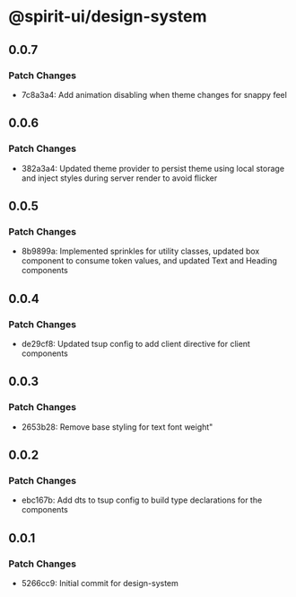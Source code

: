 # @spirit-ui/design-system

## 0.0.7

### Patch Changes

- 7c8a3a4: Add animation disabling when theme changes for snappy feel

## 0.0.6

### Patch Changes

- 382a3a4: Updated theme provider to persist theme using local storage and inject styles during server render to avoid flicker

## 0.0.5

### Patch Changes

- 8b9899a: Implemented sprinkles for utility classes, updated box component to consume token values, and updated Text and Heading components

## 0.0.4

### Patch Changes

- de29cf8: Updated tsup config to add client directive for client components

## 0.0.3

### Patch Changes

- 2653b28: Remove base styling for text font weight"

## 0.0.2

### Patch Changes

- ebc167b: Add dts to tsup config to build type declarations for the components

## 0.0.1

### Patch Changes

- 5266cc9: Initial commit for design-system
